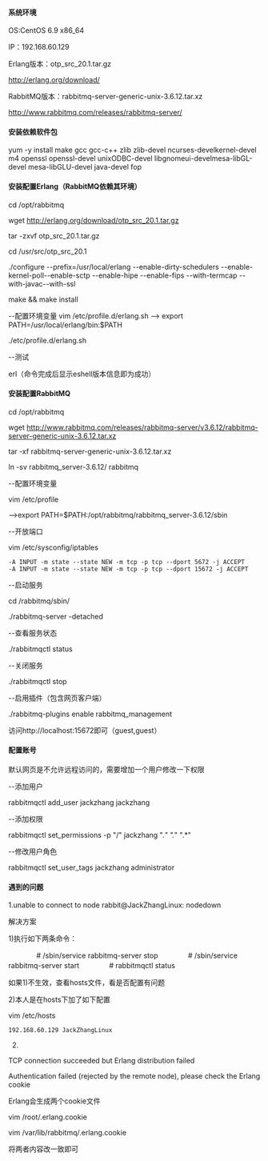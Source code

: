 #### 系统环境

OS:CentOS 6.9 x86_64

IP：192.168.60.129

Erlang版本：otp_src_20.1.tar.gz

http://erlang.org/download/

RabbitMQ版本：rabbitmq-server-generic-unix-3.6.12.tar.xz

http://www.rabbitmq.com/releases/rabbitmq-server/

#### 安装依赖软件包 

yum -y install make gcc gcc-c++ zlib zlib-devel ncurses-develkernel-devel m4 openssl openssl-devel unixODBC-devel libgnomeui-develmesa-libGL-devel mesa-libGLU-devel java-devel fop


#### 安装配置Erlang（RabbitMQ依赖其环境）

cd /opt/rabbitmq

wget http://erlang.org/download/otp_src_20.1.tar.gz

tar -zxvf otp_src_20.1.tar.gz

cd /usr/src/otp_src_20.1

./configure --prefix=/usr/local/erlang --enable-dirty-schedulers --enable-kernel-poll--enable-sctp --enable-hipe --enable-fips --with-termcap --with-javac--with-ssl

make && make install

--配置环境变量
vim /etc/profile.d/erlang.sh -->  export PATH=/usr/local/erlang/bin:$PATH

./etc/profile.d/erlang.sh

--测试

erl（命令完成后显示eshell版本信息即为成功）

#### 安装配置RabbitMQ

cd /opt/rabbitmq

wget http://www.rabbitmq.com/releases/rabbitmq-server/v3.6.12/rabbitmq-server-generic-unix-3.6.12.tar.xz

tar -xf rabbitmq-server-generic-unix-3.6.12.tar.xz

ln -sv rabbitmq_server-3.6.12/ rabbitmq

--配置环境变量

vim /etc/profile

-->export PATH=$PATH:/opt/rabbitmq/rabbitmq_server-3.6.12/sbin

--开放端口

vim /etc/sysconfig/iptables

````
-A INPUT -m state --state NEW -m tcp -p tcp --dport 5672 -j ACCEPT
-A INPUT -m state --state NEW -m tcp -p tcp --dport 15672 -j ACCEPT

````

--启动服务

cd /rabbitmq/sbin/

./rabbitmq-server -detached

--查看服务状态

./rabbitmqctl status

--关闭服务

 ./rabbitmqctl stop
 
 --启用插件（包含网页客户端）
 
./rabbitmq-plugins enable rabbitmq_management

访问http://localhost:15672即可（guest,guest）

#### 配置账号

默认网页是不允许远程访问的，需要增加一个用户修改一下权限

--添加用户

rabbitmqctl add_user jackzhang jackzhang

--添加权限

rabbitmqctl set_permissions -p "/" jackzhang ".*" ".*" ".*"

--修改用户角色

rabbitmqctl set_user_tags jackzhang administrator


#### 遇到的问题


1.unable to connect to node rabbit@JackZhangLinux: nodedown

解决方案

1)执行如下两条命令：

　　　　# /sbin/service rabbitmq-server stop
　　　　# /sbin/service rabbitmq-server start
　　　　# rabbitmqctl status

如果1)不生效，查看hosts文件，看是否配置有问题

2)本人是在hosts下加了如下配置

vim /etc/hosts
````
192.168.60.129 JackZhangLinux
````

2.
 TCP connection succeeded but Erlang distribution failed

 Authentication failed (rejected by the remote node), please check the Erlang cookie
 
 
 Erlang会生成两个cookie文件
 
 vim /root/.erlang.cookie
 
 vim /var/lib/rabbitmq/.erlang.cookie
 
 将两者内容改一致即可



